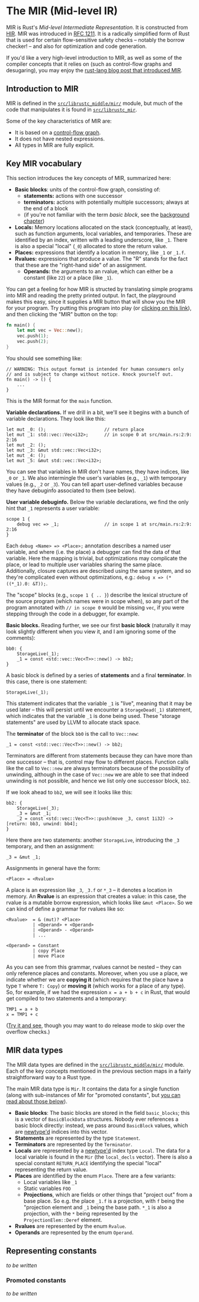 # The MIR (Mid-level IR)

MIR is Rust's _Mid-level Intermediate Representation_. It is
constructed from [HIR](../hir.html). MIR was introduced in
[RFC 1211]. It is a radically simplified form of Rust that is used for
certain flow-sensitive safety checks – notably the borrow checker! –
and also for optimization and code generation.

If you'd like a very high-level introduction to MIR, as well as some
of the compiler concepts that it relies on (such as control-flow
graphs and desugaring), you may enjoy the
[rust-lang blog post that introduced MIR][blog].

[blog]: https://blog.rust-lang.org/2016/04/19/MIR.html

## Introduction to MIR

MIR is defined in the [`src/librustc_middle/mir/`][mir] module, but much of the code
that manipulates it is found in [`src/librustc_mir`][mirmanip].

[RFC 1211]: https://rust-lang.github.io/rfcs/1211-mir.html

Some of the key characteristics of MIR are:

- It is based on a [control-flow graph][cfg].
- It does not have nested expressions.
- All types in MIR are fully explicit.

[cfg]: ../appendix/background.html#cfg

## Key MIR vocabulary

This section introduces the key concepts of MIR, summarized here:

- **Basic blocks**: units of the control-flow graph, consisting of:
  - **statements:** actions with one successor
  - **terminators:** actions with potentially multiple successors; always at
    the end of a block
  - (if you're not familiar with the term *basic block*, see the [background
    chapter][cfg])
- **Locals:** Memory locations allocated on the stack (conceptually, at
  least), such as function arguments, local variables, and
  temporaries. These are identified by an index, written with a
  leading underscore, like `_1`. There is also a special "local"
  (`_0`) allocated to store the return value.
- **Places:** expressions that identify a location in memory, like `_1` or
  `_1.f`.
- **Rvalues:** expressions that produce a value. The "R" stands for
  the fact that these are the "right-hand side" of an assignment.
  - **Operands:** the arguments to an rvalue, which can either be a
    constant (like `22`) or a place (like `_1`).

You can get a feeling for how MIR is structed by translating simple
programs into MIR and reading the pretty printed output. In fact, the
playground makes this easy, since it supplies a MIR button that will
show you the MIR for your program. Try putting this program into play
(or [clicking on this link][sample-play]), and then clicking the "MIR"
button on the top:

[sample-play]: https://play.rust-lang.org/?gist=30074856e62e74e91f06abd19bd72ece&version=stable

```rust
fn main() {
    let mut vec = Vec::new();
    vec.push(1);
    vec.push(2);
}
```

You should see something like:

```mir
// WARNING: This output format is intended for human consumers only
// and is subject to change without notice. Knock yourself out.
fn main() -> () {
    ...
}
```

This is the MIR format for the `main` function.

**Variable declarations.** If we drill in a bit, we'll see it begins
with a bunch of variable declarations. They look like this:

```mir
let mut _0: ();                      // return place
let mut _1: std::vec::Vec<i32>;      // in scope 0 at src/main.rs:2:9: 2:16
let mut _2: ();
let mut _3: &mut std::vec::Vec<i32>;
let mut _4: ();
let mut _5: &mut std::vec::Vec<i32>;
```

You can see that variables in MIR don't have names, they have indices,
like `_0` or `_1`.  We also intermingle the user's variables (e.g.,
`_1`) with temporary values (e.g., `_2` or `_3`). You can tell apart
user-defined variables because they have debuginfo associated to them (see below).

**User variable debuginfo.** Below the variable declarations, we find the only
hint that `_1` represents a user variable:
```mir
scope 1 {
    debug vec => _1;                 // in scope 1 at src/main.rs:2:9: 2:16
}
```
Each `debug <Name> => <Place>;` annotation describes a named user variable,
and where (i.e. the place) a debugger can find the data of that variable.
Here the mapping is trivial, but optimizations may complicate the place,
or lead to multiple user variables sharing the same place.
Additionally, closure captures are described using the same system, and so
they're complicated even without optimizations, e.g.: `debug x => (*((*_1).0: &T));`.

The "scope" blocks (e.g., `scope 1 { .. }`) describe the lexical structure of
the source program (which names were in scope when), so any part of the program
annotated with `// in scope 0` would be missing `vec`, if you were stepping
through the code in a debugger, for example.

**Basic blocks.** Reading further, we see our first **basic block** (naturally
it may look slightly different when you view it, and I am ignoring some of the
comments):

```mir
bb0: {
    StorageLive(_1);
    _1 = const <std::vec::Vec<T>>::new() -> bb2;
}
```

A basic block is defined by a series of **statements** and a final
**terminator**.  In this case, there is one statement:

```mir
StorageLive(_1);
```

This statement indicates that the variable `_1` is "live", meaning
that it may be used later – this will persist until we encounter a
`StorageDead(_1)` statement, which indicates that the variable `_1` is
done being used. These "storage statements" are used by LLVM to
allocate stack space.

The **terminator** of the block `bb0` is the call to `Vec::new`:

```mir
_1 = const <std::vec::Vec<T>>::new() -> bb2;
```

Terminators are different from statements because they can have more
than one successor – that is, control may flow to different
places. Function calls like the call to `Vec::new` are always
terminators because of the possibility of unwinding, although in the
case of `Vec::new` we are able to see that indeed unwinding is not
possible, and hence we list only one successor block, `bb2`.

If we look ahead to `bb2`, we will see it looks like this:

```mir
bb2: {
    StorageLive(_3);
    _3 = &mut _1;
    _2 = const <std::vec::Vec<T>>::push(move _3, const 1i32) -> [return: bb3, unwind: bb4];
}
```

Here there are two statements: another `StorageLive`, introducing the `_3`
temporary, and then an assignment:

```mir
_3 = &mut _1;
```

Assignments in general have the form:

```text
<Place> = <Rvalue>
```

A place is an expression like `_3`, `_3.f` or `*_3` – it denotes a
location in memory.  An **Rvalue** is an expression that creates a
value: in this case, the rvalue is a mutable borrow expression, which
looks like `&mut <Place>`. So we can kind of define a grammar for
rvalues like so:

```text
<Rvalue>  = & (mut)? <Place>
          | <Operand> + <Operand>
          | <Operand> - <Operand>
          | ...

<Operand> = Constant
          | copy Place
          | move Place
```

As you can see from this grammar, rvalues cannot be nested – they can
only reference places and constants. Moreover, when you use a place,
we indicate whether we are **copying it** (which requires that the
place have a type `T` where `T: Copy`) or **moving it** (which works
for a place of any type). So, for example, if we had the expression `x
= a + b + c` in Rust, that would get compiled to two statements and a
temporary:

```mir
TMP1 = a + b
x = TMP1 + c
```

([Try it and see][play-abc], though you may want to do release mode to skip
over the overflow checks.)

[play-abc]: https://play.rust-lang.org/?gist=1751196d63b2a71f8208119e59d8a5b6&version=stable

## MIR data types

The MIR data types are defined in the [`src/librustc_middle/mir/`][mir]
module.  Each of the key concepts mentioned in the previous section
maps in a fairly straightforward way to a Rust type.

The main MIR data type is `Mir`. It contains the data for a single
function (along with sub-instances of Mir for "promoted constants",
but [you can read about those below](#promoted)).

- **Basic blocks**: The basic blocks are stored in the field
  `basic_blocks`; this is a vector of `BasicBlockData`
  structures. Nobody ever references a basic block directly: instead,
  we pass around `BasicBlock` values, which are
  [newtype'd] indices into this vector.
- **Statements** are represented by the type `Statement`.
- **Terminators** are represented by the `Terminator`.
- **Locals** are represented by a [newtype'd] index type `Local`. The
  data for a local variable is found in the `Mir` (the `local_decls`
  vector). There is also a special constant `RETURN_PLACE` identifying
  the special "local" representing the return value.
- **Places** are identified by the enum `Place`. There are a few variants:
  - Local variables like `_1`
  - Static variables `FOO`
  - **Projections**, which are fields or other things that "project
    out" from a base place. So e.g. the place `_1.f` is a projection,
    with `f` being the "projection element and `_1` being the base
    path. `*_1` is also a projection, with the `*` being represented
    by the `ProjectionElem::Deref` element.
- **Rvalues** are represented by the enum `Rvalue`.
- **Operands** are represented by the enum `Operand`.

## Representing constants

*to be written*

<a name="promoted"></a>

### Promoted constants

*to be written*


[mir]: https://github.com/rust-lang/rust/tree/master/src/librustc_middle/mir
[mirmanip]: https://github.com/rust-lang/rust/tree/master/src/librustc_mir
[mir]: https://github.com/rust-lang/rust/tree/master/src/librustc_middle/mir
[newtype'd]: ../appendix/glossary.html#newtype
